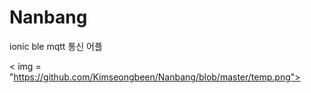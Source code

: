 # Nanbang
ionic ble mqtt 통신 어플

< img = "https://github.com/Kimseongbeen/Nanbang/blob/master/temp.png">
